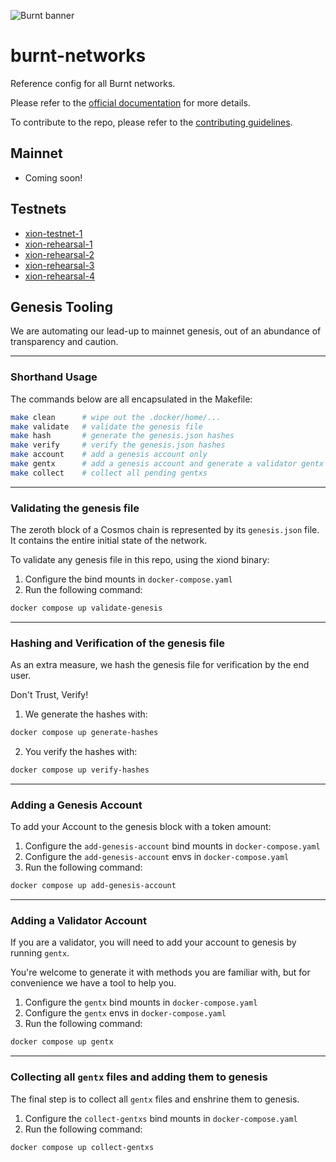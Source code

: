 ![Burnt banner](https://files.xion-testnet-1.burnt.com/banner.jpg)

# burnt-networks

Reference config for all Burnt networks.

Please refer to the [official documentation](https://docs.burnt.com) for more details.

To contribute to the repo, please refer to the [contributing guidelines](./CONTRIBUTING.md).

## Mainnet

- Coming soon!

## Testnets

- [xion-testnet-1](./testnets/xion-testnet-1/)
- [xion-rehearsal-1](./testnets/xion-rehearsal-1/)
- [xion-rehearsal-2](./testnets/xion-rehearsal-2/)
- [xion-rehearsal-3](./testnets/xion-rehearsal-3/)
- [xion-rehearsal-4](./testnets/xion-rehearsal-4/)

## Genesis Tooling

We are automating our lead-up to mainnet genesis, out of an abundance of transparency and caution.

---

### Shorthand Usage

The commands below are all encapsulated in the Makefile:

```bash
make clean      # wipe out the .docker/home/...
make validate   # validate the genesis file
make hash       # generate the genesis.json hashes
make verify     # verify the genesis.json hashes
make account    # add a genesis account only
make gentx      # add a genesis account and generate a validator gentx
make collect    # collect all pending gentxs
```

---

### Validating the genesis file

The zeroth block of a Cosmos chain is represented by its `genesis.json` file. It contains the entire initial state of the network. 

To validate any genesis file in this repo, using the xiond binary:

1. Configure the bind mounts in `docker-compose.yaml`
2. Run the following command:
```bash
docker compose up validate-genesis
```

---

### Hashing and Verification of the genesis file

As an extra measure, we hash the genesis file for verification by the end user.

Don't Trust, Verify!

1. We generate the hashes with:
```bash
docker compose up generate-hashes
```
2. You verify the hashes with:
```bash
docker compose up verify-hashes
```

---

### Adding a Genesis Account

To add your Account to the genesis block with a token amount:

1. Configure the `add-genesis-account` bind mounts in `docker-compose.yaml`
2. Configure the `add-genesis-account` envs in `docker-compose.yaml`
3. Run the following command:
```bash
docker compose up add-genesis-account
```

---

### Adding a Validator Account

If you are a validator, you will need to add your account to genesis by running `gentx`.

You're welcome to generate it with methods you are familiar with, but for convenience we have a tool to help you.

1. Configure the `gentx` bind mounts in `docker-compose.yaml`
2. Configure the `gentx` envs in `docker-compose.yaml`
2. Run the following command:
```bash
docker compose up gentx
```

---

### Collecting all `gentx` files and adding them to genesis

The final step is to collect all `gentx` files and enshrine them to genesis.

1. Configure the `collect-gentxs` bind mounts in `docker-compose.yaml`
2. Run the following command:
```bash
docker compose up collect-gentxs
```
